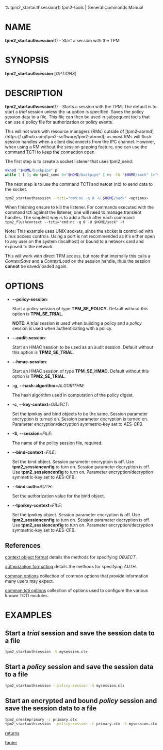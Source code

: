 % tpm2_startauthsession(1) tpm2-tools | General Commands Manual

# NAME

**tpm2_startauthsession**(1) - Start a session with the TPM.

# SYNOPSIS

**tpm2_startauthsession** [*OPTIONS*]

# DESCRIPTION

**tpm2_startauthsession**(1) - Starts a session with the TPM. The default is to
start a *trial* session unless the **-a** option is specified. Saves the policy
session data to a file. This file can then be used in subsequent tools that can
use a policy file for authorization or policy events.

This will not work with resource managers (RMs) outside of [tpm2-abrmd](https://
github.com/tpm2-software/tpm2-abrmd), as most RMs will flush session handles
when a client disconnects from the IPC channel. However, when using a RM without
the session gapping feature, one can use the command TCTI to keep the connection
open.

The first step is to create a socket listener that uses tpm2\_send:
```bash
mknod "$HOME/backpipe" p
while [ 1 ]; do tpm2_send 0<"$HOME/backpipe" | nc -lU "$HOME/sock" 1>"$HOME/backpipe"; done;
```

The next step is to use the command TCTI and netcat (nc) to send data to the socket.
```bash
tpm2_startauthsession --tcti="cmd:nc -q 0 -U $HOME/sock" <options>
```

When finishing ensure to kill the listener. For commands executed with the command tcti against
the listener, one will need to manage transient handles. The simplest way is to add a flush
after each command: `tpm2_flushcontext --tcti="cmd:nc -q 0 -U $HOME/sock" -t`

Note: This example uses UNIX sockets, since the socket is controlled with Linux
access controls. Using a port is not recommended as it's either open to any user
on the system (localhost) or bound to a network card and exposed to the network.

This will work with direct TPM access, but note that internally this calls a
*ContextSave* and a *ContextLoad* on the session handle, thus the session
**cannot** be saved/loaded again.

# OPTIONS

  * **\--policy-session**:

    Start a policy session of type **TPM_SE_POLICY**. Default without this
    option is **TPM_SE_TRIAL**.

    **NOTE**: A *trial* session is used when building a policy and a *policy*
    session is used when authenticating with a policy.

  * **\--audit-session**:

    Start an HMAC session to be used as an audit session. Default without
    this option is **TPM2_SE_TRIAL**.

  * **\--hmac-session**:

    Start an HMAC session of type **TPM_SE_HMAC**. Default without this option
    is **TPM2_SE_TRIAL**.

  * **-g**, **\--hash-algorithm**=_ALGORITHM_:

    The hash algorithm used in computation of the policy digest.

  * **-c**, **\--key-context**=_OBJECT_:

    Set the tpmkey and bind objects to be the same.
    Session parameter encryption is turned on.
    Session parameter decryption is turned on.
    Parameter encryption/decryption symmetric-key set to AES-CFB.

  * **-S**, **\--session**=_FILE_:

    The name of the policy session file, required.

  * **\--bind-context**=_FILE_:

    Set the bind object.
    Session parameter encryption is off. Use **tpm2_sessionconfig** to turn on.
    Session parameter decryption is off. Use **tpm2_sessionconfig** to turn on.
    Parameter encryption/decryption symmetric-key set to AES-CFB.

  * **\--bind-auth**=_AUTH_:

    Set the authorization value for the bind object.

  * **\--tpmkey-context**=_FILE_:

    Set the tpmkey object.
    Session parameter encryption is off. Use **tpm2_sessionconfig** to turn on.
    Session parameter decryption is off. Use **tpm2_sessionconfig** to turn on.
    Parameter encryption/decryption symmetric-key set to AES-CFB.

## References

[context object format](common/ctxobj.md) details the methods for specifying
_OBJECT_.

[authorization formatting](common/authorizations.md) details the methods for
specifying _AUTH_.

[common options](common/options.md) collection of common options that provide
information many users may expect.

[common tcti options](common/tcti.md) collection of options used to configure
the various known TCTI modules.
# EXAMPLES

## Start a *trial* session and save the session data to a file
```bash
tpm2_startauthsession -S mysession.ctx
```

## Start a *policy* session and save the session data to a file
```bash
tpm2_startauthsession --policy-session -S mysession.ctx
```

## Start an encrypted and bound *policy* session and save the session data to a file
```bash
tpm2_createprimary -c primary.ctx
tpm2_startauthsession --policy-session -c primary.ctx -S mysession.ctx
```

[returns](common/returns.md)

[footer](common/footer.md)
